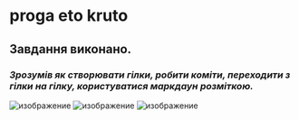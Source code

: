 # proga eto kruto
## Завдання виконано.
### *Зрозумів як створювати гілки, робити коміти, переходити з гілки на гілку, користуватися маркдаун розміткою.*
![изображение](https://user-images.githubusercontent.com/84783674/132299544-512040af-95ef-41d9-ad93-0dd856de68e7.png)
![изображение](https://user-images.githubusercontent.com/84783674/132299642-3734bcb0-6465-4dbc-98a3-02c27f51f643.png)
![изображение](https://user-images.githubusercontent.com/84783674/132299665-ea9681c4-d6c1-4da0-ab52-662d25b52f9c.png)
